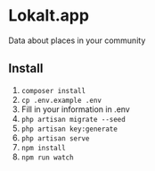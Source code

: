 # Lokalt.app

Data about places in your community

## Install

1. `composer install`
2. `cp .env.example .env`
3. Fill in your information in .env
4. `php artisan migrate --seed`
5. `php artisan key:generate`
6. `php artisan serve`
7. `npm install`
8. `npm run watch`
